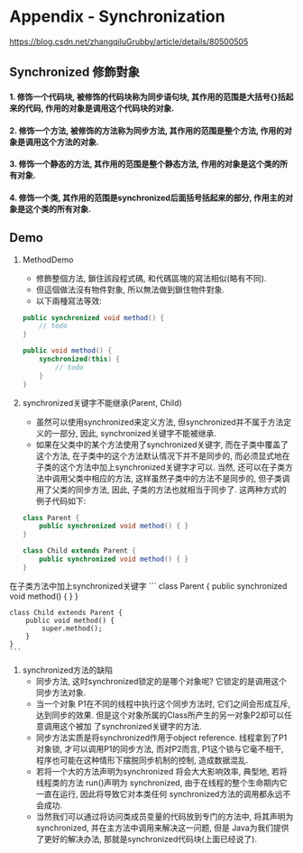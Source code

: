 # Appendix - Synchronization

https://blog.csdn.net/zhangqiluGrubby/article/details/80500505<br>

## Synchronized 修飾對象
#### 1. 修饰一个代码块, 被修饰的代码块称为同步语句块, 其作用的范围是大括号{}括起来的代码, 作用的对象是调用这个代码块的对象.
#### 2. 修饰一个方法, 被修饰的方法称为同步方法, 其作用的范围是整个方法, 作用的对象是调用这个方法的对象.
#### 3. 修饰一个静态的方法, 其作用的范围是整个静态方法, 作用的对象是这个类的所有对象.
#### 4. 修饰一个类, 其作用的范围是synchronized后面括号括起来的部分, 作用主的对象是这个类的所有对象. 

## Demo
1. MethodDemo
	* 修飾整個方法, 鎖住該段程式碼, 和代碼區塊的寫法相似(略有不同).
	* 但這個做法沒有物件對象, 所以無法做到鎖住物件對象.
	* 以下兩種寫法等效:
	```java
	public synchronized void method() {
		// todo
	}

	public void method() {
		synchronized(this) {
			// todo
		}
	}

	```

1. synchronized关键字不能继承(Parent, Child)
	* 虽然可以使用synchronized来定义方法, 但synchronized并不属于方法定义的一部分, 因此, synchronized关键字不能被继承. 
	* 如果在父类中的某个方法使用了synchronized关键字, 而在子类中覆盖了这个方法, 在子类中的这个方法默认情况下并不是同步的, 而必须显式地在子类的这个方法中加上synchronized关键字才可以. 当然, 还可以在子类方法中调用父类中相应的方法, 这样虽然子类中的方法不是同步的, 但子类调用了父类的同步方法, 因此, 子类的方法也就相当于同步了. 这两种方式的例子代码如下:  
	```java
	class Parent {
		public synchronized void method() { }
	}
	
	class Child extends Parent {
   		public synchronized void method() { }
	}
	```
在子类方法中加上synchronized关键字
	```
	class Parent {
   		public synchronized void method() { }
	}
	
	class Child extends Parent {
   		public void method() { 
   			super.method();
   		}
	}
	```

1. synchronized方法的缺陷
	* 同步方法, 这时synchronized锁定的是哪个对象呢? 它锁定的是调用这个同步方法对象.
	* 当一个对象 P1在不同的线程中执行这个同步方法时, 它们之间会形成互斥, 达到同步的效果. 但是这个对象所属的Class所产生的另一对象P2却可以任意调用这个被加 了synchronized关键字的方法.
	* 同步方法实质是将synchronized作用于object reference. 线程拿到了P1对象锁, 才可以调用P1的同步方法, 而对P2而言, P1这个锁与它毫不相干, 程序也可能在这种情形下摆脱同步机制的控制, 造成数据混乱. 
	* 若将一个大的方法声明为synchronized 将会大大影响效率, 典型地, 若将线程类的方法 run()声明为 synchronized, 由于在线程的整个生命期内它一直在运行, 因此将导致它对本类任何 synchronized方法的调用都永远不会成功. 
	* 当然我们可以通过将访问类成员变量的代码放到专门的方法中, 将其声明为 synchronized, 并在主方法中调用来解决这一问题, 但是 Java为我们提供了更好的解决办法, 那就是synchronized代码块(上面已经说了). 
